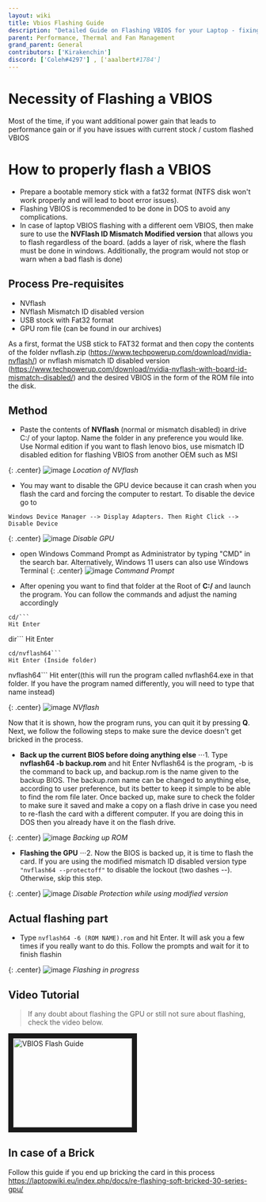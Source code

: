 ```yaml
---
layout: wiki
title: Vbios Flashing Guide
description: "Detailed Guide on Flashing VBIOS for your Laptop - fixing your GPU issues or increasing Performance"
parent: Performance, Thermal and Fan Management
grand_parent: General
contributors: ['Kirakenchin']
discord: ['Coleh#4297'] , ['aaalbert#1784'] 
---
```


# Necessity of Flashing a VBIOS

Most of the time, if you want additional power gain that leads to performance gain or if you have issues with current stock / custom flashed VBIOS

# How to properly flash a VBIOS

- Prepare a bootable memory stick with a fat32 format (NTFS disk won't work properly and will lead to boot error issues).
- Flashing VBIOS is recommended to be done in DOS to avoid any complications.
- In case of laptop VBIOS flashing with a different oem VBIOS, then make sure to use the **NVFlash ID Mismatch Modified version** that allows you to flash regardless of the board. (adds a layer of risk, where the flash must be done in windows. Additionally, the program would not stop or warn when a bad flash is done)

## Process Pre-requisites

- NVflash
- NVflash Mismatch ID disabled version
- USB stock with Fat32 format
- GPU rom file (can be found in our archives)

As a first, format the USB stick to FAT32 format and then copy the contents of the folder nvflash.zip (https://www.techpowerup.com/download/nvidia-nvflash/) or nvflash mismatch ID disabled version (https://www.techpowerup.com/download/nvidia-nvflash-with-board-id-mismatch-disabled/) and the desired VBIOS in the form of the ROM file into the disk.

## Method

- Paste the contents of **NVflash** (normal or mismatch disabled) in drive C:/ of your laptop. Name the folder in any preference you would like. Use Normal edition if you want to flash lenovo bios, use mismatch ID disabled edition for flashing VBIOS from another OEM such as MSI

{: .center}
![image](https://laptopwiki.eu/wp-content/uploads/2022/08/image-12.png)
*Location of NVflash*

- You may want to disable the GPU device because it can crash when you flash the card and forcing the computer to restart. To disable the device go to

`Windows Device Manager --> Display Adapters. Then Right Click --> Disable Device`

{: .center}
![image](https://laptopwiki.eu/wp-content/uploads/2022/08/image-13.png)
*Disable GPU*

- open Windows Command Prompt as Administrator by typing "CMD" in the search bar. Alternatively, Windows 11 users can also use Windows Terminal
{: .center}
![image](https://laptopwiki.eu/wp-content/uploads/2022/08/image-14.png)
*Command Prompt*

- After opening you want to find that folder at the Root of **C:/** and launch the program. You can follow the commands and adjust the naming accordingly

```
cd/```
Hit Enter
```
dir```
Hit Enter
```
cd/nvflash64```
Hit Enter (Inside folder)
```
nvflash64```
Hit enter((this will run the program called nvflash64.exe in that folder. If you have the program named differently, you will need to type that name instead)

{: .center}
![image](https://laptopwiki.eu/wp-content/uploads/2022/08/image-15.png)
*NVflash*

Now that it is shown, how the program runs, you can quit it by pressing **Q**. Next, we follow the following steps to make sure the device doesn't get bricked in the process.

- **Back up the current BIOS before doing anything else**
⋅⋅⋅1. Type **nvflash64 -b backup.rom** and hit Enter
Nvflash64 is the program, -b is the command to back up, and backup.rom is the name given to the backup BIOS. The backup.rom name can be changed to anything else, according to user preference, but its better to keep it simple to be able to find the rom file later. Once backed up, make sure to check the folder to make sure it saved and make a copy on a flash drive in case you need to re-flash the card with a different computer. If you are doing this in DOS then you already have it on the flash drive.

{: .center}
![image](https://laptopwiki.eu/wp-content/uploads/2022/08/image-19.png)
*Backing up ROM*

- **Flashing the GPU**
⋅⋅⋅2. Now the BIOS is backed up, it is time to flash the card. If you are using the modified mismatch ID disabled version type `"nvflash64 --protectoff"` to disable the lockout (two dashes --). Otherwise, skip this step.


{: .center}
![image](https://laptopwiki.eu/wp-content/uploads/2022/08/image-20.png)
*Disable Protection while using modified version*

## Actual flashing part
- Type `nvflash64 -6 (ROM NAME).rom` and hit Enter. 
It will ask you a few times if you really want to do this. Follow the prompts and wait for it to finish flashin

{: .center}
![image](https://laptopwiki.eu/wp-content/uploads/2022/08/image-21.png)
*Flashing in progress*

## Video Tutorial
> If any doubt about flashing the GPU or still not sure about flashing, check the video below.

<a href="http://www.youtube.com/watch?feature=player_embedded&v=ihTNBLoprDQ
" target="_blank"><img src="http://img.youtube.com/vi/ihTNBLoprDQ/0.jpg" 
alt="VBIOS Flash Guide" width="240" height="180" border="10" /></a>

## In case of a Brick 
Follow this guide if you end up bricking the card in this process
https://laptopwiki.eu/index.php/docs/re-flashing-soft-bricked-30-series-gpu/